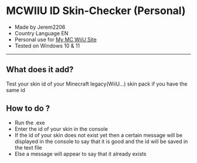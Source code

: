 # MCWIIU ID Skin-Checker (Personal)
- Made by Jerem2206
- Country Language EN
- Personal use for [My MC WiiU Site](https://github.com/jeremy2206/MC-WiiU-Mod-Site)
- Tested on Windows 10 & 11
---
## What does it add? 
Test your skin id of your Minecraft legacy(WiiU...) skin pack if you have the same id

## How to do ?
- Run the .exe
- Enter the id of your skin in the console
- If the id of your skin does not exist yet then a certain message will be displayed in the console to say that it is good and the id will be saved in the text file
- Else a message will appear to say that it already exists
